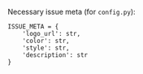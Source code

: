 Necessary issue meta (for `config.py`):

```
ISSUE_META = {
    'logo_url': str,
    'color': str,
    'style': str,
    'description': str
}
```